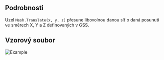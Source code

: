 ## Podrobnosti
Uzel `Mesh.Translate(x, y, z)` přesune libovolnou danou síť o daná posunutí ve směrech X, Y a Z definovaných v GSS.

## Vzorový soubor

![Example](./Autodesk.DesignScript.Geometry.Mesh.Translate(mesh,%20x,%20y,%20z)_img.jpg)
